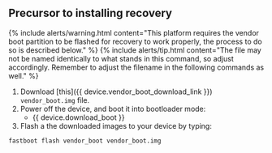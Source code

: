 ## Precursor to installing recovery

{% include alerts/warning.html content="This platform requires the vendor boot partition to be flashed for recovery to work properly, the process to do so is described below." %}
{% include alerts/tip.html content="The file may not be named identically to what stands in this command, so adjust accordingly. Remember to adjust the filename in the following commands as well." %}

1. Download [this]({{ device.vendor_boot_download_link }}) `vendor_boot.img` file.
3. Power off the device, and boot it into bootloader mode:
    * {{ device.download_boot }}
4. Flash a the downloaded images to your device by typing:
```
fastboot flash vendor_boot vendor_boot.img
```
